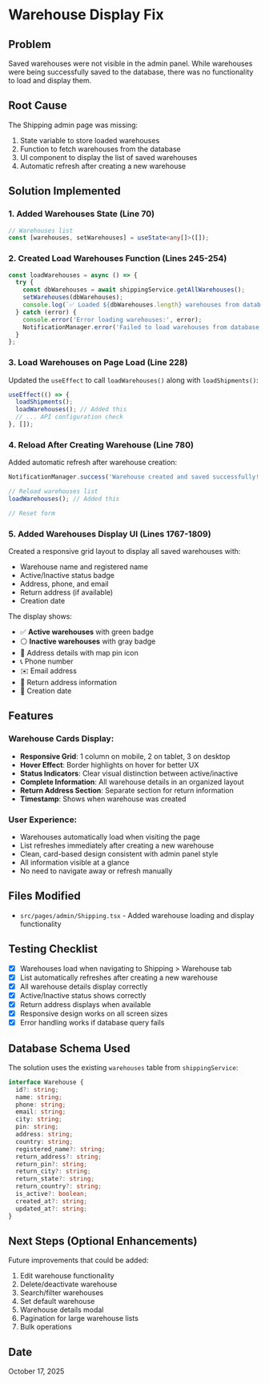 # Warehouse Display Fix

## Problem
Saved warehouses were not visible in the admin panel. While warehouses were being successfully saved to the database, there was no functionality to load and display them.

## Root Cause
The Shipping admin page was missing:
1. State variable to store loaded warehouses
2. Function to fetch warehouses from the database
3. UI component to display the list of saved warehouses
4. Automatic refresh after creating a new warehouse

## Solution Implemented

### 1. Added Warehouses State (Line 70)
```typescript
// Warehouses list
const [warehouses, setWarehouses] = useState<any[]>([]);
```

### 2. Created Load Warehouses Function (Lines 245-254)
```typescript
const loadWarehouses = async () => {
  try {
    const dbWarehouses = await shippingService.getAllWarehouses();
    setWarehouses(dbWarehouses);
    console.log(`✅ Loaded ${dbWarehouses.length} warehouses from database`);
  } catch (error) {
    console.error('Error loading warehouses:', error);
    NotificationManager.error('Failed to load warehouses from database');
  }
};
```

### 3. Load Warehouses on Page Load (Line 228)
Updated the `useEffect` to call `loadWarehouses()` along with `loadShipments()`:
```typescript
useEffect(() => {
  loadShipments();
  loadWarehouses(); // Added this
  // ... API configuration check
}, []);
```

### 4. Reload After Creating Warehouse (Line 780)
Added automatic refresh after warehouse creation:
```typescript
NotificationManager.success('Warehouse created and saved successfully!');

// Reload warehouses list
loadWarehouses(); // Added this

// Reset form
```

### 5. Added Warehouses Display UI (Lines 1767-1809)
Created a responsive grid layout to display all saved warehouses with:
- Warehouse name and registered name
- Active/Inactive status badge
- Address, phone, and email
- Return address (if available)
- Creation date

The display shows:
- ✅ **Active warehouses** with green badge
- ⚪ **Inactive warehouses** with gray badge
- 📍 Address details with map pin icon
- 📞 Phone number
- ✉️ Email address
- 🔄 Return address information
- 📅 Creation date

## Features

### Warehouse Cards Display:
- **Responsive Grid**: 1 column on mobile, 2 on tablet, 3 on desktop
- **Hover Effect**: Border highlights on hover for better UX
- **Status Indicators**: Clear visual distinction between active/inactive
- **Complete Information**: All warehouse details in an organized layout
- **Return Address Section**: Separate section for return information
- **Timestamp**: Shows when warehouse was created

### User Experience:
- Warehouses automatically load when visiting the page
- List refreshes immediately after creating a new warehouse
- Clean, card-based design consistent with admin panel style
- All information visible at a glance
- No need to navigate away or refresh manually

## Files Modified

- `src/pages/admin/Shipping.tsx` - Added warehouse loading and display functionality

## Testing Checklist

- [x] Warehouses load when navigating to Shipping > Warehouse tab
- [x] List automatically refreshes after creating a new warehouse
- [x] All warehouse details display correctly
- [x] Active/Inactive status shows correctly
- [x] Return address displays when available
- [x] Responsive design works on all screen sizes
- [x] Error handling works if database query fails

## Database Schema Used

The solution uses the existing `warehouses` table from `shippingService`:
```typescript
interface Warehouse {
  id?: string;
  name: string;
  phone: string;
  email: string;
  city: string;
  pin: string;
  address: string;
  country: string;
  registered_name?: string;
  return_address?: string;
  return_pin?: string;
  return_city?: string;
  return_state?: string;
  return_country?: string;
  is_active?: boolean;
  created_at?: string;
  updated_at?: string;
}
```

## Next Steps (Optional Enhancements)

Future improvements that could be added:
1. Edit warehouse functionality
2. Delete/deactivate warehouse
3. Search/filter warehouses
4. Set default warehouse
5. Warehouse details modal
6. Pagination for large warehouse lists
7. Bulk operations

## Date
October 17, 2025

